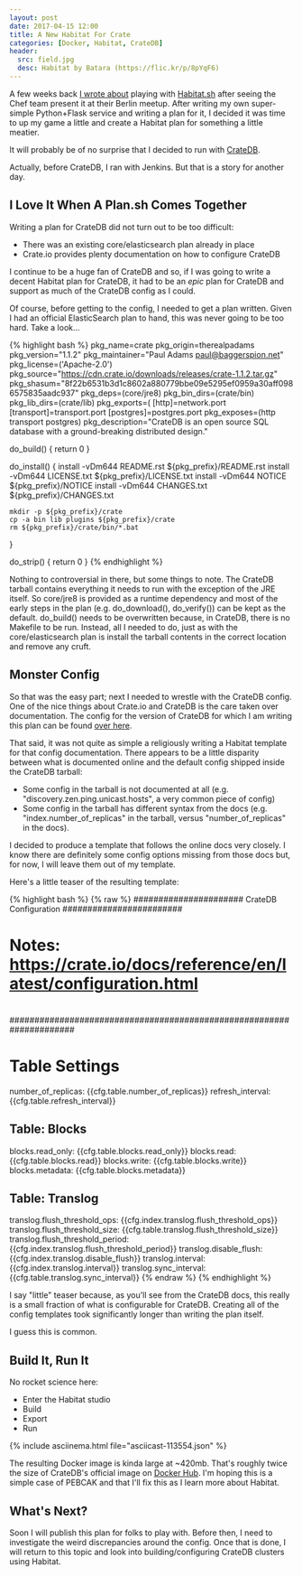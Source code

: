 ```yaml
---
layout: post
date: 2017-04-15 12:00
title: A New Habitat For Crate
categories: [Docker, Habitat, CrateDB]
header:
  src: field.jpg
  desc: Habitat by Batara (https://flic.kr/p/8pYqF6)
---
```

A few weeks back [I wrote
about](http://baggerspion.net/2017/04/habitat-intro/) playing with
[Habitat.sh](https://www.habitat.sh) after seeing the Chef team
present it at their Berlin meetup. After writing my own super-simple
Python+Flask service and writing a plan for it, I decided it was time
to up my game a little and create a Habitat plan for something a
little meatier.

It will probably be of no surprise that I decided to run with
[CrateDB](https://crate.io).

Actually, before CrateDB, I ran with Jenkins. But that is a story for
another day.

## I Love It When A Plan.sh Comes Together

Writing a plan for CrateDB did not turn out to be too difficult:

- There was an existing core/elasticsearch plan already in place
- Crate.io provides plenty documentation on how to configure CrateDB

I continue to be a huge fan of CrateDB and so, if I was going to write
a decent Habitat plan for CrateDB, it had to be an *epic* plan for
CrateDB and support as much of the CrateDB config as I could.

Of course, before getting to the config, I needed to get a plan
written. Given I had an official ElasticSearch plan to hand, this was
never going to be too hard. Take a look...

{% highlight bash %}
pkg_name=crate
pkg_origin=therealpadams
pkg_version="1.1.2"
pkg_maintainer="Paul Adams <paul@baggerspion.net>"
pkg_license=('Apache-2.0')
pkg_source="https://cdn.crate.io/downloads/releases/crate-1.1.2.tar.gz"
pkg_shasum="8f22b6531b3d1c8602a880779bbe09e5295ef0959a30aff0986575835aadc937"
pkg_deps=(core/jre8)
pkg_bin_dirs=(crate/bin)
pkg_lib_dirs=(crate/lib)
pkg_exports=(
    [http]=network.port
    [transport]=transport.port
    [postgres]=postgres.port
pkg_exposes=(http transport postgres)
pkg_description="CrateDB is an open source SQL database with a ground-breaking distributed design."

do_build() {
    return 0
}

do_install() {
    install -vDm644 README.rst ${pkg_prefix}/README.rst
    install -vDm644 LICENSE.txt ${pkg_prefix}/LICENSE.txt
    install -vDm644 NOTICE ${pkg_prefix}/NOTICE
    install -vDm644 CHANGES.txt ${pkg_prefix}/CHANGES.txt

    mkdir -p ${pkg_prefix}/crate
    cp -a bin lib plugins ${pkg_prefix}/crate
    rm ${pkg_prefix}/crate/bin/*.bat
}

do_strip() {
    return 0
}
{% endhighlight %}

Nothing to controversial in there, but some things to note. The
CrateDB tarball contains everything it needs to run with the exception
of the JRE itself. So core/jre8 is provided as a runtime dependency
and most of the early steps in the plan (e.g. do_download(),
do_verify()) can be kept as the default. do_build() needs to be
overwritten because, in CrateDB, there is no Makefile to be
run. Instead, all I needed to do, just as with the core/elasticsearch
plan is install the tarball contents in the correct location and
remove any cruft.

## Monster Config

So that was the easy part; next I needed to wrestle with the CrateDB
config. One of the nice things about Crate.io and CrateDB is the care
taken over documentation. The config for the version of CrateDB for
which I am writing this plan can be found [over
here](https://crate.io/docs/reference/en/1.1.2/configuration.html).

That said, it was not quite as simple a religiously writing a Habitat
template for that config documentation. There appears to be a little
disparity between what is documented online and the default config
shipped inside the CrateDB tarball:

- Some config in the tarball is not documented at all
  (e.g. "discovery.zen.ping.unicast.hosts", a very common piece of
  config)
- Some config in the tarball has different syntax from the docs
  (e.g. "index.number_of_replicas" in the tarball, versus
  "number_of_replicas" in the docs).

I decided to produce a template that follows the online docs very
closely. I know there are definitely some config options missing from
those docs but, for now, I will leave them out of my template.

Here's a little teaser of the resulting template:

{% highlight bash %}
{% raw %}
###################### CrateDB Configuration ########################
#
# Notes: https://crate.io/docs/reference/en/latest/configuration.html
#
#####################################################################

# Table Settings

number_of_replicas: {{cfg.table.number_of_replicas}}
refresh_interval: {{cfg.table.refresh_interval}}

## Table: Blocks

blocks.read_only: {{cfg.table.blocks.read_only}}
blocks.read: {{cfg.table.blocks.read}}
blocks.write: {{cfg.table.blocks.write}}
blocks.metadata: {{cfg.table.blocks.metadata}}

## Table: Translog

translog.flush_threshold_ops: {{cfg.index.translog.flush_threshold_ops}}
translog.flush_threshold_size: {{cfg.table.translog.flush_threshold_size}}
translog.flush_threshold_period: {{cfg.index.translog.flush_threshold_period}}
translog.disable_flush: {{cfg.index.translog.disable_flush}}
translog.interval: {{cfg.index.translog.interval}}
translog.sync_interval: {{cfg.table.translog.sync_interval}}
{% endraw %}
{% endhighlight %}

I say "little" teaser because, as you'll see from the CrateDB docs,
this really is a small fraction of what is configurable for
CrateDB. Creating all of the config templates took significantly
longer than writing the plan itself.

I guess this is common.

## Build It, Run It

No rocket science here:

- Enter the Habitat studio
- Build
- Export
- Run

{% include asciinema.html file="asciicast-113554.json" %}

The resulting Docker image is kinda large at ~420mb. That's roughly
twice the size of CrateDB's official image on [Docker
Hub](https://hub.docker.com/_/crate/). I'm hoping this is a simple
case of PEBCAK and that I'll fix this as I learn more about Habitat.

## What's Next?

Soon I will publish this plan for folks to play with. Before then, I
need to investigate the weird discrepancies around the config. Once
that is done, I will return to this topic and look into
building/configuring CrateDB clusters using Habitat.